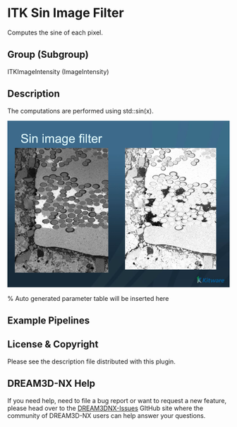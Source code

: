 # ITK Sin Image Filter

Computes the sine of each pixel.

## Group (Subgroup)

ITKImageIntensity (ImageIntensity)

## Description

The computations are performed using std::sin(x).

![](Images/ITKSinImageFilter.png)

% Auto generated parameter table will be inserted here

## Example Pipelines

## License & Copyright

Please see the description file distributed with this plugin.

## DREAM3D-NX Help

If you need help, need to file a bug report or want to request a new feature, please head over to the [DREAM3DNX-Issues](https://github.com/BlueQuartzSoftware/DREAM3DNX-Issues) GItHub site where the community of DREAM3D-NX users can help answer your questions.
